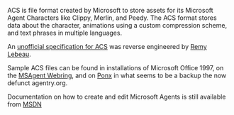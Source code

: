 ACS is file format created by Microsoft to store assets for its Microsoft Agent Characters like Clippy, Merlin, and Peedy. The ACS format stores data about the character, animations using a custom compression scheme, and text phrases in multiple languages.

An [unofficial specification for ACS](MSAgentDataSpecification_v1_3.htm) was reverse engineered by [Remy Lebeau](http://www.lebeausoftware.org/).

Sample ACS files can be found in installations of Microsoft Office 1997, on the [MSAgent Webring](http://msagentring.org/), and on [Ponx](http://www.ponx.org/msagent/Acs/) in what seems to be a backup the now defunct agentry.org.

Documentation on how to create and edit Microsoft Agents is still available from [MSDN](https://msdn.microsoft.com/en-us/library/windows/desktop/ms695797.aspx)